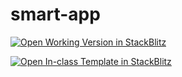 # smart-app

[![Open Working Version in StackBlitz](https://developer.stackblitz.com/img/open_in_stackblitz.svg)](https://stackblitz.com/github/heathfrankel/smart-app/tree/working)

[![Open In-class Template in StackBlitz](https://developer.stackblitz.com/img/open_in_stackblitz.svg)](https://stackblitz.com/github/heathfrankel/smart-app)